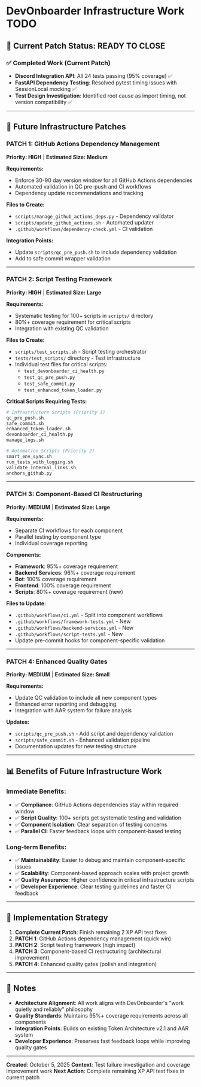 # DevOnboarder Infrastructure Work TODO

## 🎯 **Current Patch Status: READY TO CLOSE**

### ✅ **Completed Work (Current Patch)**

- **Discord Integration API**: All 24 tests passing (95% coverage) ✅
- **FastAPI Dependency Testing**: Resolved pytest timing issues with SessionLocal mocking ✅
- **Test Design Investigation**: Identified root cause as import timing, not version compatibility ✅

---

## 🚀 **Future Infrastructure Patches**

### **PATCH 1: GitHub Actions Dependency Management**

**Priority: HIGH** | **Estimated Size: Medium**

**Requirements:**

- Enforce 30-90 day version window for all GitHub Actions dependencies
- Automated validation in QC pre-push and CI workflows
- Dependency update recommendations and tracking

**Files to Create:**

- `scripts/manage_github_actions_deps.py` - Dependency validator
- `scripts/update_github_actions.sh` - Automated updater
- `.github/workflows/dependency-check.yml` - CI validation

**Integration Points:**

- Update `scripts/qc_pre_push.sh` to include dependency validation
- Add to safe commit wrapper validation

---

### **PATCH 2: Script Testing Framework**

**Priority: HIGH** | **Estimated Size: Large**

**Requirements:**

- Systematic testing for 100+ scripts in `scripts/` directory
- 80%+ coverage requirement for critical scripts
- Integration with existing QC validation

**Files to Create:**

- `scripts/test_scripts.sh` - Script testing orchestrator
- `tests/test_scripts/` directory - Test infrastructure
- Individual test files for critical scripts:
    - `test_devonboarder_ci_health.py`
    - `test_qc_pre_push.py`
    - `test_safe_commit.py`
    - `test_enhanced_token_loader.py`

**Critical Scripts Requiring Tests:**

```bash
# Infrastructure Scripts (Priority 1)
qc_pre_push.sh
safe_commit.sh
enhanced_token_loader.sh
devonboarder_ci_health.py
manage_logs.sh

# Automation Scripts (Priority 2)
smart_env_sync.sh
run_tests_with_logging.sh
validate_internal_links.sh
anchors_github.py
```

---

### **PATCH 3: Component-Based CI Restructuring**

**Priority: MEDIUM** | **Estimated Size: Large**

**Requirements:**

- Separate CI workflows for each component
- Parallel testing by component type
- Individual coverage reporting

**Components:**

- **Framework**: 95%+ coverage requirement
- **Backend Services**: 96%+ coverage requirement
- **Bot**: 100% coverage requirement
- **Frontend**: 100% coverage requirement
- **Scripts**: 80%+ coverage requirement (new)

**Files to Update:**

- `.github/workflows/ci.yml` - Split into component workflows
- `.github/workflows/framework-tests.yml` - New
- `.github/workflows/backend-services.yml` - New
- `.github/workflows/script-tests.yml` - New
- Update pre-commit hooks for component-specific validation

---

### **PATCH 4: Enhanced Quality Gates**

**Priority: MEDIUM** | **Estimated Size: Small**

**Requirements:**

- Update QC validation to include all new component types
- Enhanced error reporting and debugging
- Integration with AAR system for failure analysis

**Updates:**

- `scripts/qc_pre_push.sh` - Add script and dependency validation
- `scripts/safe_commit.sh` - Enhanced validation pipeline
- Documentation updates for new testing structure

---

## 📊 **Benefits of Future Infrastructure Work**

### **Immediate Benefits:**

- ✅ **Compliance**: GitHub Actions dependencies stay within required window
- ✅ **Script Quality**: 100+ scripts get systematic testing and validation
- ✅ **Component Isolation**: Clear separation of testing concerns
- ✅ **Parallel CI**: Faster feedback loops with component-based testing

### **Long-term Benefits:**

- ✅ **Maintainability**: Easier to debug and maintain component-specific issues
- ✅ **Scalability**: Component-based approach scales with project growth
- ✅ **Quality Assurance**: Higher confidence in critical infrastructure scripts
- ✅ **Developer Experience**: Clear testing guidelines and faster CI feedback

---

## 🎯 **Implementation Strategy**

1. **Complete Current Patch**: Finish remaining 2 XP API test fixes
2. **PATCH 1**: GitHub Actions dependency management (quick win)
3. **PATCH 2**: Script testing framework (high impact)
4. **PATCH 3**: Component-based CI restructuring (architectural improvement)
5. **PATCH 4**: Enhanced quality gates (polish and integration)

---

## 📝 **Notes**

- **Architecture Alignment**: All work aligns with DevOnboarder's "work quietly and reliably" philosophy
- **Quality Standards**: Maintains 95%+ coverage requirements across all components
- **Integration Points**: Builds on existing Token Architecture v2.1 and AAR system
- **Developer Experience**: Preserves fast feedback loops while improving quality gates

---

**Created**: October 5, 2025
**Context**: Test failure investigation and coverage improvement work
**Next Action**: Complete remaining XP API test fixes in current patch
